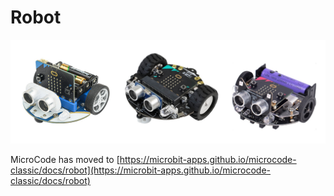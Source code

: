 # Robot

![Photograph of micro:bit robots](./images/robots.jpg)

MicroCode has moved to [https://microbit-apps.github.io/microcode-classic/docs/robot](https://microbit-apps.github.io/microcode-classic/docs/robot)
